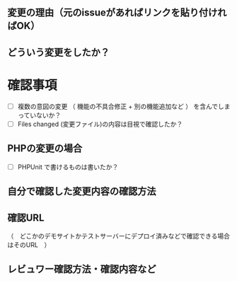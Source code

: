 ## 変更の理由（元のissueがあればリンクを貼り付ければOK）


## どういう変更をしたか？


# 確認事項

- [ ] 複数の意図の変更 （ 機能の不具合修正 + 別の機能追加など ） を含んでしまっていないか？
- [ ] Files changed (変更ファイル)の内容は目視で確認したか？

## PHPの変更の場合

- [ ] PHPUnit で書けるものは書いたか？


## 自分で確認した変更内容の確認方法


## 確認URL

（　どこかのデモサイトかテストサーバーにデプロイ済みなどで確認できる場合はそのURL　）

## レビュワー確認方法・確認内容など


